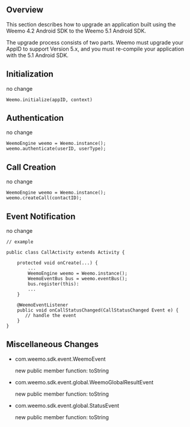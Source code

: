 ## Overview

This section describes how to upgrade an application built using the
Weemo 4.2 Android SDK to the Weemo 5.1 Android SDK.

The upgrade process consists of two parts. Weemo must upgrade your AppID to support Version 5.x, and you must re-compile your application with the 5.1 Android SDK.

## Initialization

no change

    Weemo.initialize(appID, context)


## Authentication

no change

    WeemoEngine weemo = Weemo.instance();
    weemo.authenticate(userID, userType);

## Call Creation

no change

    WeemoEngine weemo = Weemo.instance();
    weemo.createCall(contactID);

## Event Notification

no change

    // example

    public class CallActivity extends Activity {

        protected void onCreate(...) {
            ...
            WeemoEngine weemo = Weemo.instance();
            WeemoEventBus bus = weemo.eventBus();
            bus.register(this):
            ...
        }
           
        @WeemoEventListener
        public void onCallStatusChanged(CallStatusChanged Event e) {
           // handle the event
        }
    }



## Miscellaneous Changes


- com.weemo.sdk.event.WeemoEvent

    new public member function: toString

- com.weemo.sdk.event.global.WeemoGlobalResultEvent

    new public member function: toString

- com.weemo.sdk.event.global.StatusEvent

    new public member function: toString
  
   
